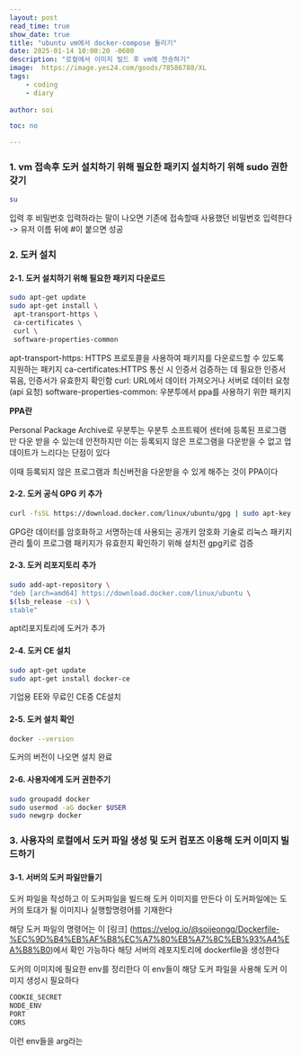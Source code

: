 ```yaml
---
layout: post
read_time: true
show_date: true
title: "ubuntu vm에서 docker-compose 돌리기"
date: 2025-01-14 10:00:20 -0600
description: "로컬에서 이미지 빌드 후 vm에 전송하기"
image:  https://image.yes24.com/goods/78586788/XL
tags: 
    - coding
    - diary
   
author: soi

toc: no

---
```

### 1. vm 접속후 도커 설치하기 위해 필요한 패키지 설치하기 위해 sudo 권한 갖기 

``` bash
su
```

입력 후 비밀번호 입력하라는 말이 나오면 기존에 접속할때 사용했던 비밀번호 입력한다 -> 유저 이름 뒤에 #이 붙으면 성공

### 2. 도커 설치

#### 2-1. 도커 설치하기 위해 필요한 패키지 다운로드

``` bash
sudo apt-get update
sudo apt-get install \
 apt-transport-https \
 ca-certificates \
 curl \
 software-properties-common
```
apt-transport-https: HTTPS 프로토콜을 사용하여 패키지를 다운로드할 수 있도록 지원하는 패키지
ca-certificates:HTTPS 통신 시 인증서 검증하는 데 필요한 인증서 묶음, 인증서가 유효한지 확인함
curl: URL에서 데이터 가져오거나 서버로 데이터 요청(api 요청)
software-properties-common: 우분투에서 ppa를 사용하기 위한 패키지

**PPA란**

Personal Package Archive로 우분투는 우분투 소프트웨어 센터에 등록된 프로그램만 다운 받을 수 있는데 안전하지만 이는 등록되지 않은 프로그램을 다운받을 수 없고 업데이트가 느리다는 단점이 있다 

이때 등록되지 않은 프로그램과 최신버전을 다운받을 수 있게 해주는 것이 PPA이다

#### 2-2. 도커 공식 GPG 키 추가 

```bash
curl -fsSL https://download.docker.com/linux/ubuntu/gpg | sudo apt-key add -
```

GPG란 데이터를 암호화하고 서명하는데 사용되는 공개키 암호화 기술로 리눅스 패키지 관리 툴이 프로그램 패키지가 유효한지 확인하기 위해 설치전 gpg키로 검증

#### 2-3. 도커 리포지토리 추가 
```bash
sudo add-apt-repository \
"deb [arch=amd64] https://download.docker.com/linux/ubuntu \
$(lsb_release -cs) \
stable"
```

apt리포지토리에 도커가 추가 

#### 2-4. 도커 CE 설치 
```bash
sudo apt-get update
sudo apt-get install docker-ce
```
기업용 EE와 무료인 CE중 CE설치

#### 2-5. 도커 설치 확인
```bash
docker --version
```
도커의 버전이 나오면 설치 완료

#### 2-6. 사용자에게 도커 권한주기 

```bash
sudo groupadd docker
sudo usermod -aG docker $USER
sudo newgrp docker
```

### 3. 사용자의 로컬에서 도커 파일 생성 및 도커 컴포즈 이용해 도커 이미지 빌드하기 

#### 3-1. 서버의 도커 파일만들기 

도커 파일을 작성하고 이 도커파일을 빌드해 도커 이미지를 만든다 이 도커파일에는 도커의 토대가 될 이미지나 실행할명령어를 기재한다 

해당 도커 파일의 명령어는 이 [링크] (https://velog.io/@soijeongg/Dockerfile-%EC%9D%B4%EB%AF%B8%EC%A7%80%EB%A7%8C%EB%93%A4%EA%B8%B0)에서 확인 가능하다 
해당 서버의 레포지토리에  dockerfile을 생성한다 

도커의 이미지에 필요한 env를 정리한다 이 env들이 해당 도커 파일을 사용해 도커 이미지 생성시 필요하다 
```bash
COOKIE_SECRET
NODE_ENV
PORT
CORS
```
이런 env들을 arg라는 